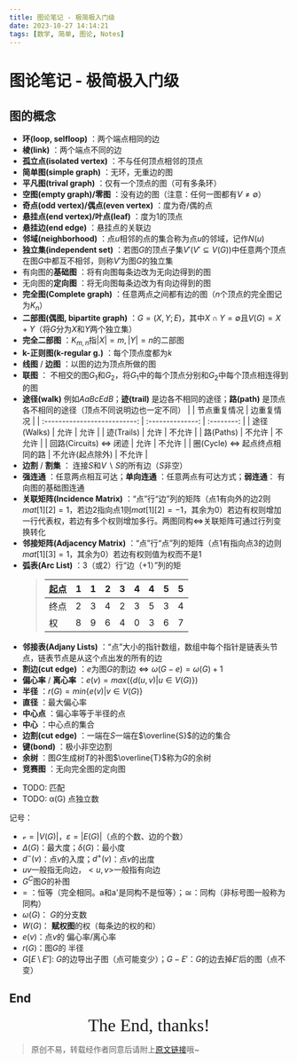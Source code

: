 ```yaml
---
title: 图论笔记 - 极简极入门级
date: 2023-10-27 14:14:21
tags: [数学, 简单, 图论, Notes]
---
```


# 图论笔记 - 极简极入门级

## 图的概念

+ **环(loop, selfloop)** ：两个端点相同的边
+ **棱(link)** ：两个端点不同的边
+ **孤立点(isolated vertex)** ：不与任何顶点相邻的顶点
+ **简单图(simple graph)** ：无环，无重边的图
+ **平凡图(trival graph)** ：仅有一个顶点的图（可有多条环）
+ **空图(empty graph)/零图** ：没有边的图（注意：任何一图都有$V\neq \emptyset$）
+ **奇点(odd vertex)/偶点(even vertex)** ：度为奇/偶的点
+ **悬挂点(end vertex)/叶点(leaf)** ：度为1的顶点
+ **悬挂边(end edge)** ：悬挂点的关联边
+ **邻域(neighborhood)** ：点$u$相邻的点的集合称为点$u$的邻域，记作$N(u)$
+ **独立集(independent set)** ：若图$G$的顶点子集$V'(V'\subseteq V(G))$中任意两个顶点在图$G$中都互不相邻，则称$V'$为图$G$的独立集
+ 有向图的**基础图** ：将有向图每条边改为无向边得到的图
+ 无向图的**定向图** ：将无向图每条边改为有向边得到的图
+ **完全图(Complete graph)** ：任意两点之间都有边的图（$n$个顶点的完全图记为$K_n$）
+ **二部图(偶图, bipartite graph)** ：$G=(X, Y; E)$，其中$X\cap Y=\emptyset$且$V(G)=X+Y$（将$G$分为$X$和$Y$两个独立集）
+ **完全二部图** ：$K_{m, n}$指$|X|=m, |Y|=n$的二部图
+ **k-正则图(k-regular g.)** ：每个顶点度都为$k$
+ **线图** / **边图** ：以图的边为顶点所做的图
+ **联图** ： 不相交的图$G_1$和$G_2$，将$G_1$中的每个顶点分别和$G_2$中每个顶点相连得到的图
+ **途径(walk)** 例如$AaBcEdB$；**迹(trail)** 是边各不相同的途径；**路(path)** 是顶点各不相同的途径（顶点不同说明边也一定不同）
   |                              |   节点重复情况   | 边重复情况 |
   | :--------------------------: | :--------------: | :--------: |
   |         途径(Walks)          |       允许       |    允许    |
   |          迹(Trails)          |       允许       |   不允许   |
   |          路(Paths)           |      不允许      |   不允许   |
   |    回路(Circuits) ⇔ 闭迹     |       允许       |   不允许   |
   | 圈(Cycle) ⇔ 起点终点相同的路 | 不允许(起点除外) |   不允许   |
+ **边割** / **割集** ： 连接$S$和$V\backslash S$的所有边（$S$非空）
+ **强连通** ：任意两点相互可达；**单向连通** ：任意两点有可达方式；**弱连通**： 有向图的基础图连通
+ **关联矩阵(Incidence Matrix)** ：“点”行“边”列的矩阵（点1有向外的边2则$mat[1][2]=1$，若边2指向点1则$mat[1][2]=-1$，其余为$0$）若边有权则增加一行代表权，若边有多个权则增加多行。两图同构$\Leftrightarrow$关联矩阵可通过行列变换转化
+ **邻接矩阵(Adjacency Matrix)** ：“点”行“点”列的矩阵（点1有指向点3的边则$mat[1][3]=1$，其余为$0$）若边有权则值为权而不是$1$
+ **弧表(Arc List)** ：3（或2）行“边（+1）”列的矩
   > | 起点 | 1    | 1    | 2    | 3    | 4    | 4    | 5    | 5    |
   > | ---- | ---- | ---- | ---- | ---- | ---- | ---- | ---- | ---- |
   > | 终点 | 2    | 3    | 4    | 2    | 3    | 5    | 3    | 4    |
   > | 权   | 8    | 9    | 6    | 4    | 0    | 3    | 6    | 7    |
+ **邻接表(Adjany Lists)** ：“点”大小的指针数组，数组中每个指针是链表头节点，链表节点是从这个点出发的所有的边
+ **割边(cut edge)** ：$e$为图$G$的割边$\Leftrightarrow\omega(G - e) = \omega(G) + 1$
+ **偏心率** / **离心率** ：$e(v) = max(\{d(u, v)|u\in V(G)\})$
+ **半径** ：$r(G) = min\{e(v)|v\in V(G)\}$
+ **直径** ：最大偏心率
+ **中心点** ：偏心率等于半径的点
+ **中心** ：中心点的集合
+ **边割(cut edge)** ：一端在$S$一端在$\overline{S}$的边的集合
+ **键(bond)** ：极小非空边割
+ **余树** ：图$G$生成树$T$的补图$\overline{T}$称为$G$的余树
+ **竞赛图** ：无向完全图的定向图
- TODO: 匹配
- TODO: α(G) 点独立数

记号：

+ $\mathcal{v}=|V(G)|$，$\varepsilon =|E(G)|$（点的个数、边的个数）
+ $\Delta(G)$：最大度；$\delta(G)$：最小度
+ $d^-(v)$：点$v$的入度；$d^+(v)$：点$v$的出度
+ $uv$一般指无向边，$<u, v>$一般指有向边     
+ $G^C$图$G$的补图
+ $=$ ：恒等（完全相同。a和a'是同构不是恒等）；$\cong$：同构（非标号图一般称为同构）
+ $\omega(G)$： $G$的分支数
+ $W(G)$： **赋权图**的权（每条边的权的和）
+ $e(v)$：点$v$的 偏心率/离心率
+ $r(G)$：图$G$的 半径
+ $G[E\setminus E']$: $G$的边导出子图（点可能变少）；$G-E'$：$G$的边去掉$E'$后的图（点不变）

## End

<center><font size="6px" face="Ink Free">The End, thanks!</font></center>

> 原创不易，转载经作者同意后请附上[原文链接](https://blog.tisfy.eu.org/2023/10/27/Other-Math-GraphTheory-Notes/)哦~
